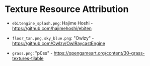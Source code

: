 # Texture Resource Attribution

* `ebitengine_splash.png`: Hajime Hoshi - https://github.com/hajimehoshi/ebiten

* `floor_tan.png`, `sky_blue.png`: "Owlzy" - https://github.com/Owlzy/OwlRaycastEngine

* `grass.png`: "p0ss" - https://opengameart.org/content/30-grass-textures-tilable
